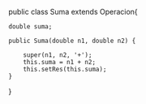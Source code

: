 public class Suma extends Operacion{
    
    double suma;
       
    public Suma(double n1, double n2) {
             
        super(n1, n2, '+');
        this.suma = n1 + n2;
        this.setRes(this.suma);
    }
}
